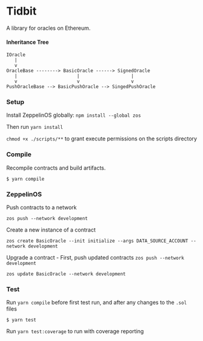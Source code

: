 # Tidbit

A library for oracles on Ethereum.

#### Inheritance Tree

```
IOracle
   |
   v
OracleBase --------> BasicOracle ------> SignedOracle
   |                      |                   |
   v                      v                   v
PushOracleBase --> BasicPushOracle --> SingedPushOracle
```

### Setup

Install ZeppelinOS globally: `npm install --global zos`

Then run `yarn install`

`chmod +x ./scripts/**` to grant execute permissions on the scripts directory

### Compile

Recompile contracts and build artifacts.

```
$ yarn compile
```

### ZeppelinOS

Push contracts to a network
```
zos push --network development
```

Create a new instance of a contract
```
zos create BasicOracle --init initialize --args DATA_SOURCE_ACCOUNT --network development
```

Upgrade a contract - First, push updated contracts `zos push --network development`

```
zos update BasicOracle --network development
```


### Test

Run `yarn compile` before first test run, and after any changes to the `.sol` files

```
$ yarn test
```

Run `yarn test:coverage` to run with coverage reporting
